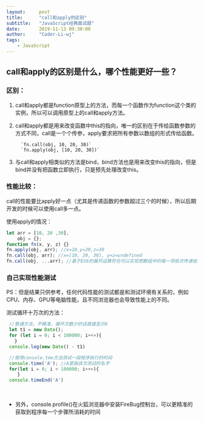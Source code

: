 ```yaml
---
layout:     post
title:      "call和apply的区别"
subtitle:   "JavaScript经典面试题"
date:       2019-11-13 09:30:00
author:     "Coder-Li-wj"
tags:
    - JavaScript
---
```


## call和apply的区别是什么，哪个性能更好一些？ 

### 区别：

1. call和apply都是function原型上的方法，而每一个函数作为function这个类的实例，所以可以调用原型上的call和apply方法。  
2. call和apply都是用来改变函数中this的指向，唯一的区别在于传给函数参数的方式不同，call是一个个传参，apply要求把所有参数以数组的形式传给函数。

         `fn.call(obj, 10, 20, 30)`  
         `fn.apply(obj, [10, 20, 30])`  

1. 与call和apply相类似的方法是bind，bind方法也是用来改变this的指向，但是bind并没有把函数立即执行，只是预先处理改变this。  

### 性能比较：  

call的性能要比apply好一点（尤其是传递函数的参数超过三个的时候），所以后期开发的时候可以使用call多一点。  

使用apply的情况：

```javascript
let arr = [10, 20 ,30],
    obj = {};
function fn(x, y, z) {}
fn.apply(obj, arr); //x=10,y=20,z=30
fn.call(obj, arr); //x=[10, 20, 30], y=z=undefined
fn.call(obj, ...arr); //基于ES6的展开运算符也可以实现把数组中的每一项依次传递给函数
```  

### 自己实现性能测试  

PS：但是结果只供参考，任何代码性能的测试都是和测试环境有关系的，例如CPU、内存、GPU等电脑性能，且不同浏览器也会导致性能上的不同。

测试循环十万次的方法：

```javascript
 //普通方法，不精准，循环次数少的话直接显示0
 let t1 = new Date();
 for (let i = 0; i < 100000; i++>){
   }
 console.log(new Date() - t1)

 //使用console.tme方法测试一段程序执行的时间
 console.time('A'); //A是指该次测试的名字
 for(let i = 0; i < 100000; i++>){
    }
 console.timeEnd('A')
```  

<br>  

* 另外，console.profile()在火狐浏览器中安装FireBug控制台，可以更精准的获取到程序每一个步骤所消耗的时间
